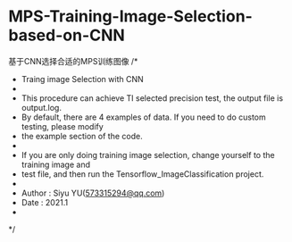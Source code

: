 # MPS-Training-Image-Selection-based-on-CNN
基于CNN选择合适的MPS训练图像
/*
 * Traing image Selection with CNN
 * 
 * This procedure can achieve TI selected precision test, the output file is output.log. 
 * By default, there are 4 examples of data. If you need to do custom testing, please modify 
 * the example section of the code.
 * 
 * If you are only doing training image selection, change yourself to the training image and 
 * test file, and then run the Tensorflow_ImageClassification project.
 * 
 * Author : Siyu YU(573315294@qq.com)
 * Date : 2021.1
 * 
 */
 
